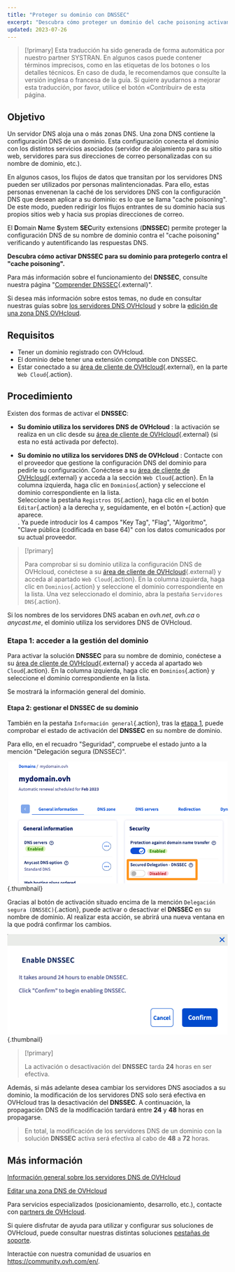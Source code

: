 ```yaml
---
title: "Proteger su dominio con DNSSEC"
excerpt: "Descubra cómo proteger un dominio del cache poisoning activando DNSSEC"
updated: 2023-07-26
---
```


> [!primary]
> Esta traducción ha sido generada de forma automática por nuestro partner SYSTRAN. En algunos casos puede contener términos imprecisos, como en las etiquetas de los botones o los detalles técnicos. En caso de duda, le recomendamos que consulte la versión inglesa o francesa de la guía. Si quiere ayudarnos a mejorar esta traducción, por favor, utilice el botón «Contribuir» de esta página.
>

## Objetivo 

Un servidor DNS aloja una o más zonas DNS. Una zona DNS contiene la configuración DNS de un dominio. Esta configuración conecta el dominio con los distintos servicios asociados (servidor de alojamiento para su sitio web, servidores para sus direcciones de correo personalizadas con su nombre de dominio, etc.).

En algunos casos, los flujos de datos que transitan por los servidores DNS pueden ser utilizados por personas malintencionadas.
Para ello, estas personas envenenan la caché de los servidores DNS con la configuración DNS que desean aplicar a su dominio: es lo que se llama "cache poisoning".
De este modo, pueden redirigir los flujos entrantes de su dominio hacia sus propios sitios web y hacia sus propias direcciones de correo.

El **D**omain **N**ame **S**ystem **SEC**urity extensions (**DNSSEC**) permite proteger la configuración DNS de su nombre de dominio contra el "cache poisoning" verificando y autentificando las respuestas DNS.

**Descubra cómo activar DNSSEC para su dominio para protegerlo contra el "cache poisoning".**

Para más información sobre el funcionamiento del **DNSSEC**, consulte nuestra página "[Comprender DNSSEC](https://www.ovhcloud.com/es-es/domains/dnssec/){.external}".

Si desea más información sobre estos temas, no dude en consultar nuestras guías sobre [los servidores DNS OVHcloud](/pages/web/domains/dns_server_general_information) y sobre la [edición de una zona DNS OVHcloud](/pages/web/domains/dns_zone_edit).

## Requisitos

- Tener un dominio registrado con OVHcloud.
- El dominio debe tener una extensión compatible con DNSSEC.
- Estar conectado a su [área de cliente de OVHcloud](https://www.ovh.com/auth/?action=gotomanager&from=https://www.ovh.es/&ovhSubsidiary=es){.external}, en la parte `Web Cloud`{.action}.

## Procedimiento

Existen dos formas de activar el **DNSSEC**:

- **Su dominio utiliza los servidores DNS de OVHcloud** : la activación se realiza en un clic desde su [área de cliente de OVHcloud](https://www.ovh.com/auth/?action=gotomanager&from=https://www.ovh.es/&ovhSubsidiary=es){.external} (si esta no está activada por defecto).

- **Su dominio no utiliza los servidores DNS de OVHcloud** : Contacte con el proveedor que gestione la configuración DNS del dominio para pedirle su configuración. Conéctese a su [área de cliente de OVHcloud](https://www.ovh.com/auth/?action=gotomanager&from=https://www.ovh.es/&ovhSubsidiary=es){.external} y acceda a la sección `Web Cloud`{.action}. En la columna izquierda, haga clic en `Dominios`{.action} y seleccione el dominio correspondiente en la lista.</br>
Seleccione la pestaña `Registros DS`{.action}, haga clic en el botón `Editar`{.action} a la derecha y, seguidamente, en el botón `+`{.action} que aparece.</br>.
Ya puede introducir los 4 campos "Key Tag", "Flag", "Algoritmo", "Clave pública (codificada en base 64)" con los datos comunicados por su actual proveedor.

> [!primary]
>
> Para comprobar si su dominio utiliza la configuración DNS de OVHcloud, conéctese a su [área de cliente de OVHcloud](https://www.ovh.com/auth/?action=gotomanager&from=https://www.ovh.es/&ovhSubsidiary=es){.external} y acceda al apartado `Web Cloud`{.action}. En la columna izquierda, haga clic en `Dominios`{.action} y seleccione el dominio correspondiente en la lista. Una vez seleccionado el dominio, abra la pestaña `Servidores DNS`{.action}.
>
Si los nombres de los servidores DNS acaban en *ovh.net*, *ovh.ca* o *anycast.me*, el dominio utiliza los servidores DNS de OVHcloud.
>

### Etapa 1: acceder a la gestión del dominio <a name="step1"></a>

Para activar la solución **DNSSEC** para su nombre de dominio, conéctese a su [área de cliente de OVHcloud](https://www.ovh.com/auth/?action=gotomanager&from=https://www.ovh.es/&ovhSubsidiary=es){.external} y acceda al apartado `Web Cloud`{.action}. En la columna izquierda, haga clic en `Dominios`{.action} y seleccione el dominio correspondiente en la lista.

Se mostrará la información general del dominio. 

#### Etapa 2: gestionar el DNSSEC de su dominio

También en la pestaña `Información general`{.action}, tras la [etapa 1](#step1), puede comprobar el estado de activación del **DNSSEC** en su nombre de dominio.

Para ello, en el recuadro "Seguridad", compruebe el estado junto a la mención "Delegación segura (DNSSEC)".

![dnssec](images/activate-dnssec-step2.png){.thumbnail}

Gracias al botón de activación situado encima de la mención `Delegación segura (DNSSEC)`{.action}, puede activar o desactivar el **DNSSEC** en su nombre de dominio. Al realizar esta acción, se abrirá una nueva ventana en la que podrá confirmar los cambios.

![dnssec](images/activate-dnssec-step3.png){.thumbnail}

> [!primary]
>
> La activación o desactivación del **DNSSEC** tarda **24** horas en ser efectiva.
>
Además, si más adelante desea cambiar los servidores DNS asociados a su dominio, la modificación de los servidores DNS solo será efectiva en OVHcloud tras la desactivación del **DNSSEC**. A continuación, la propagación DNS de la modificación tardará entre **24** y **48** horas en propagarse.
>
> En total, la modificación de los servidores DNS de un dominio con la solución **DNSSEC** activa será efectiva al cabo de **48** a **72** horas.
>

## Más información

[Información general sobre los servidores DNS de OVHcloud](/pages/web/domains/dns_server_general_information)

[Editar una zona DNS de OVHcloud](/pages/web/domains/dns_zone_edit)

Para servicios especializados (posicionamiento, desarrollo, etc.), contacte con [partners de OVHcloud](https://partner.ovhcloud.com/es-es/directory/).

Si quiere disfrutar de ayuda para utilizar y configurar sus soluciones de OVHcloud, puede consultar nuestras distintas soluciones [pestañas de soporte](https://www.ovhcloud.com/es-es/support-levels/).

Interactúe con nuestra comunidad de usuarios en <https://community.ovh.com/en/>.